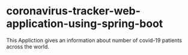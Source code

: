 # coronavirus-tracker-web-application-using-spring-boot
This Appliction gives an information about number of covid-19 patients across the world.
